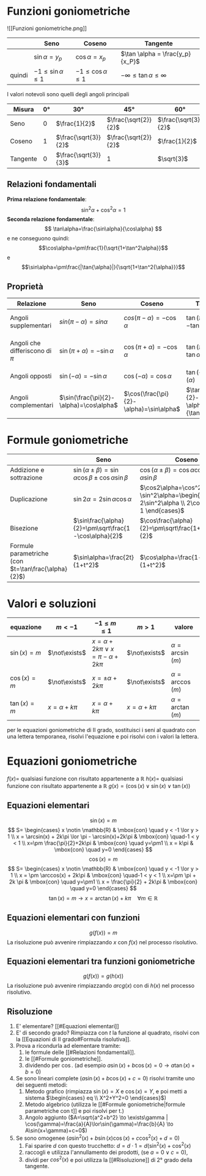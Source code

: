 # Funzioni goniometriche
![[Funzioni goniometriche.png]]

|        | Seno                       | Coseno                     | Tangente                             |
| ------ | -------------------------- | -------------------------- | ------------------------------------ |
|        | $\sin \alpha = y_p$        | $\cos \alpha = x_p$        | $\tan \alpha = \frac{y_p}{x_P}$      |
| quindi | $-1 \le \sin \alpha \le 1$ | $-1 \le \cos \alpha \le 1$ | $-\infty \le \tan \alpha \le \infty$ |
I valori notevoli sono quelli degli angoli principali

| Misura   | $0°$ | $30°$                | $45°$                | $60°$                | $90°$ | $180°$ | $270°$ |
| -------- | ---- | -------------------- | -------------------- | -------------------- | ----- | ------ | ------ |
| Seno     | $0$  | $\frac{1}{2}$        | $\frac{\sqrt{2}}{2}$ | $\frac{\sqrt{3}}{2}$ | $1$   | $0$    | $-1$   |
| Coseno   | $1$  | $\frac{\sqrt{3}}{2}$ | $\frac{\sqrt{2}}{2}$ | $\frac{1}{2}$        | $0$   | $-1$   | $0$    |
| Tangente | $0$  | $\frac{\sqrt{3}}{3}$ | $1$                  | $\sqrt{3}$           | ?     | $0$    | ?      |
## Relazioni fondamentali
**Prima relazione fondamentale**:
$$
\sin^2\alpha+\cos^2\alpha=1
$$
**Seconda relazione fondamentale**:
$$
\tan\alpha=\frac{\sin\alpha}{\cos\alpha}
$$
e ne conseguono quindi:
$$\cos\alpha=\pm\frac{1}{\sqrt{1+\tan^2\alpha}}$$
e
$$\sin\alpha=\pm\frac{|\tan{\alpha}|}{\sqrt{1+\tan^2{\alpha}}}$$
## Proprietà


| Relazione                        | Seno                                    | Coseno                                  | Tangente                                          | Immagine                                             |
| -------------------------------- | --------------------------------------- | --------------------------------------- | ------------------------------------------------- | ---------------------------------------------------- |
| Angoli supplementari             | $sin(\pi-\alpha)=sin\alpha$             | $cos(\pi-\alpha) = -\cos\alpha$         | $\tan(\pi-\alpha)=-\tan\alpha$                    | ![[Goniometria - Angoli supplementari.png]]          |
| Angoli che differiscono di $\pi$ | $\sin(\pi+\alpha)=-\sin\alpha$          | $\cos(\pi+\alpha)=-\cos\alpha$          | $\tan(\pi+\alpha)=\tan\alpha$                     | ![[Goniometria - Angoli che differiscono di pi.png]] |
| Angoli opposti                   | $\sin(-\alpha)=-\sin\alpha$             | $\cos(-\alpha)=\cos\alpha$              | $\tan(-\alpha)=-\tan(\alpha)$                     | ![[Goniometria - Angoli opposti.png]]                |
| Angoli complementari             | $\sin(\frac{\pi}{2}-\alpha)=\cos\alpha$ | $\cos(\frac{\pi}{2}-\alpha)=\sin\alpha$ | $\tan(\frac{\pi}{2}-\alpha)=\frac{1}{\tan\alpha}$ | ![[Goniometria - Angoli complementari.png]]          |
# Formule goniometriche

|                                                        | Seno                                                             | Coseno                                                                                               | Tangente                                                                                                                        |
| ------------------------------------------------------ | ---------------------------------------------------------------- | ---------------------------------------------------------------------------------------------------- | ------------------------------------------------------------------------------------------------------------------------------- |
| Addizione e sottrazione                                | $\sin(\alpha\pm\beta)=\sin\alpha\cos\beta\pm\cos\alpha\sin\beta$ | $\cos(\alpha\pm\beta)=\cos\alpha\cos\beta\mp\sin\alpha\sin\beta$                                     | $\tan(\alpha\pm\beta)=\frac{\tan\alpha\pm\tan\beta}{1\mp\tan\alpha\tan\beta}$                                                   |
| Duplicazione                                           | $\sin2\alpha=2\sin\alpha\cos\alpha$                              | $\cos2\alpha=\cos^2\alpha-\sin^2\alpha=\begin{cases} 1-2\sin^2\alpha \\ 2\cos^2\alpha-1 \end{cases}$ | $\tan2\alpha=\frac{2\tan\alpha}{1-\tan^2\alpha}$                                                                                |
| Bisezione                                              | $\sin\frac{\alpha}{2}=\pm\sqrt\frac{1-\cos\alpha}{2}$            | $\cos\frac{\alpha}{2}=\pm\sqrt\frac{1+\cos\alpha}{2}$                                                | $\tan\frac{\alpha}{2}=\pm\sqrt\frac{1-\cos\alpha}{1+\cos\alpha}=\frac{1-cos\alpha}{\sin\alpha}=\frac{\sin\alpha}{1+\cos\alpha}$ |
| Formule parametriche<br>(con $t=\tan\frac{\alpha}{2}$) | $\sin\alpha=\frac{2t}{1+t^2}$                                    | $\cos\alpha=\frac{1-t^2}{1+t^2}$                                                                     | $\tan\alpha=\frac{2t}{1-t^2}$                                                                                                   |
# Valori e soluzioni

| equazione   | $m<-1$          | $-1\le m\le1$                              | $m>1$           | valore              |
| ----------- | --------------- | ------------------------------------------ | --------------- | ------------------- |
| $\sin(x)=m$ | $\not\exists$   | $x=\alpha + 2k\pi \lor x=\pi-\alpha+2k\pi$ | $\not\exists$   | $\alpha=\arcsin(m)$ |
| $\cos(x)=m$ | $\not\exists$   | $x=\pm\alpha+2k\pi$                        | $\not\exists$   | $\alpha=\arccos(m)$ |
| $\tan(x)=m$ | $x=\alpha+k\pi$ | $x=\alpha+k\pi$                            | $x=\alpha+k\pi$ | $\alpha=\arctan(m)$ |
per le equazioni goniometriche di II grado, sostituisci i seni al quadrato con una lettera temporanea, risolvi l'equazione e poi risolvi con i valori la lettera.
# Equazioni goniometriche
$f(x)=$ qualsiasi funzione con risultato appartenente a $\mathbb{R}$
$h(x)=$ qualsiasi funzione con risultato appartenente a $\mathbb{R}$
$g(x)=(\cos(x)\lor \sin(x) \lor \tan(x))$
## Equazioni elementari

$$\sin(x)=m$$
$$
S=
\begin{cases}
	x \notin \mathbb{R} & \mbox{con} \quad y < -1 \lor y > 1 \\
	x = \arcsin(x) + 2k\pi \lor \pi - \arcsin(x)+2k\pi & \mbox{con} \quad-1 < y < 1 \\
	x=\pm \frac{\pi}{2}+2k\pi & \mbox{con} \quad y=\pm1 \\
	x = k\pi & \mbox{con} \quad y=0
\end{cases}
$$
$$\cos(x)=m$$
$$
S=
\begin{cases}
	x \notin \mathbb{R} & \mbox{con} \quad y < -1 \lor y > 1 \\
	x = \pm \arccos(x) + 2k\pi & \mbox{con} \quad-1 < y < 1 \\
	x=\pm \pi + 2k \pi & \mbox{con} \quad y=\pm1 \\
	x = \frac{\pi}{2} + 2k\pi & \mbox{con} \quad y=0
\end{cases}
$$
$$\tan(x)=m \to x = \arctan(x) + k\pi \quad \forall m \in \mathbb{R}$$

## Equazioni elementari con funzioni
$$g(f(x))=m$$
La risoluzione può avvenire rimpiazzando $x$ con $f(x)$ nel processo risolutivo.
## Equazioni elementari tra funzioni goniometriche
$$g(f(x))=g(h(x))$$
La risoluzione può avvenire rimpiazzando $arcg(x)$ con di $h(x)$ nel processo risolutivo.
## Risoluzione
1. E' elementare? [[#Equazioni elementari]]
2. E' di secondo grado? Rimpiazza con $t$ la funzione al quadrato, risolvi con la [[Equazioni di II grado#Formula risolutiva]].
3. Prova a ricondurla ad elementare tramite:
	1. le formule delle [[#Relazioni fondamentali]].
	2. le [[#Formule goniometriche]].
	3. dividendo per $\cos$. (ad esempio $a\sin(x)+b\cos(x)=0 \to a\tan(x)+b=0$)
4. Se sono lineari complete ($a\sin(x)+b\cos(x)+c=0$) risolvi tramite uno dei seguenti metodi:
	1. Metodo grafico (rimpiazza $\sin(x)=X$ e $\cos(x)=Y$, e poi metti a sistema $\begin{cases} eq \\ X^2+Y^2=0 \end{cases}$)
	2. Metodo algebrico (utilizza le [[#Formule goniometriche|formule parametriche con t]] e poi risolvi per t.)
	3. Angolo aggiunto ($A=\sqrt{a^2+b^2} \to \exists\gamma | \cos(\gamma)=\frac{a}{A}\lor\sin(\gamma)=\frac{b}{A} \to A\sin(x+\gamma)+c=0$)
5. Se sono omogenee ($a \sin^2(x)+b\sin(x)\cos(x)+c\cos^2(x)+d=0$)
	1. Fai sparire $d$ con questo trucchetto: $d=d\cdot1=d(\sin^2(x)+\cos^2(x)$
	2. raccogli e utilizza l'annullamento dei prodotti, (se $a=0\lor c=0$),
	3. dividi per $cos^2(x)$ e poi utilizza la [[#Risoluzione]] di 2° grado della tangente.